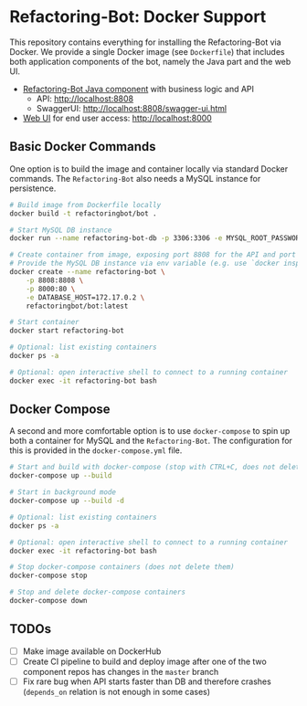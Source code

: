 # Refactoring-Bot: Docker Support

This repository contains everything for installing the Refactoring-Bot via Docker. We provide a single Docker image (see `Dockerfile`) that includes both application components of the bot, namely the Java part and the web UI.
- [Refactoring-Bot Java component](https://github.com/Refactoring-Bot/Refactoring-Bot) with business logic and API
  - API: <http://localhost:8808>
  - SwaggerUI: <http://localhost:8808/swagger-ui.html>
- [Web UI](https://github.com/Refactoring-Bot/Refactoring-Bot-UI) for end user access: <http://localhost:8000>

## Basic Docker Commands
One option is to build the image and container locally via standard Docker commands. The `Refactoring-Bot` also needs a MySQL instance for persistence.

```bash
# Build image from Dockerfile locally
docker build -t refactoringbot/bot .

# Start MySQL DB instance
docker run --name refactoring-bot-db -p 3306:3306 -e MYSQL_ROOT_PASSWORD=root -d mysql:8

# Create container from image, exposing port 8808 for the API and port 8000 for the web UI (change as needed)
# Provide the MySQL DB instance via env variable (e.g. use `docker inspect refactoring-bot-db` to get the IP)
docker create --name refactoring-bot \
    -p 8808:8808 \
    -p 8000:80 \
    -e DATABASE_HOST=172.17.0.2 \
    refactoringbot/bot:latest

# Start container
docker start refactoring-bot

# Optional: list existing containers
docker ps -a

# Optional: open interactive shell to connect to a running container
docker exec -it refactoring-bot bash
```

## Docker Compose
A second and more comfortable option is to use `docker-compose` to spin up both a container for MySQL and the `Refactoring-Bot`. The configuration for this is provided in the `docker-compose.yml` file.

```bash
# Start and build with docker-compose (stop with CTRL+C, does not delete containers)
docker-compose up --build

# Start in background mode
docker-compose up --build -d

# Optional: list existing containers
docker ps -a

# Optional: open interactive shell to connect to a running container
docker exec -it refactoring-bot bash

# Stop docker-compose containers (does not delete them)
docker-compose stop

# Stop and delete docker-compose containers
docker-compose down
```

## TODOs
- [ ] Make image available on DockerHub
- [ ] Create CI pipeline to build and deploy image after one of the two component repos has changes in the `master` branch
- [ ] Fix rare bug when API starts faster than DB and therefore crashes (`depends_on` relation is not enough in some cases)